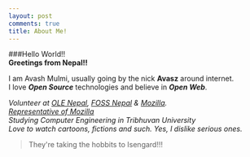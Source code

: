 ```yaml
---
layout: post
comments: true
title: About Me!
---
```

###Hello World!!  
**Greetings from Nepal!!**



I am Avash Mulmi, usually going by the nick **Avasz** around internet.  
I love __*Open Source*__ technologies and believe in __*Open Web*__.



_Volunteer at [OLE Nepal](http://olenepal.org), [FOSS Nepal](http://fossnepal.org) & [Mozilla](http://mozilla.org)._  
_[Representative of Mozilla](http://reps.mozilla.org/u/avashmulmi)_  
_Studying Computer Engineering in Tribhuvan University_  
_Love to watch cartoons, fictions and such. Yes, I dislike serious ones._

> They're taking the hobbits to Isengard!!!
